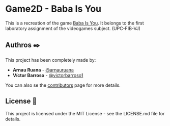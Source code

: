 # Game2D - Baba Is You

This is a recreation of the game [Baba Is You](https://www.hempuli.com/baba/). It belongs to the first laboratory assignment of the videogames subject. (UPC-FIB-VJ)


## Authros ✒️

This project has been completely made by:

- **Arnau Ruana** - [@arnauruana](https://github.com/arnauruana)
- **Víctor Barroso** - [@victorbarroso1](https://github.com/victorbarroso1)

You can also se the [contributors](https://github.com/arnauruana/opengl-game2D/contributors) page for more details. 


## License 📄

This project is licensed under the MIT License - see the LICENSE.md file for details.

